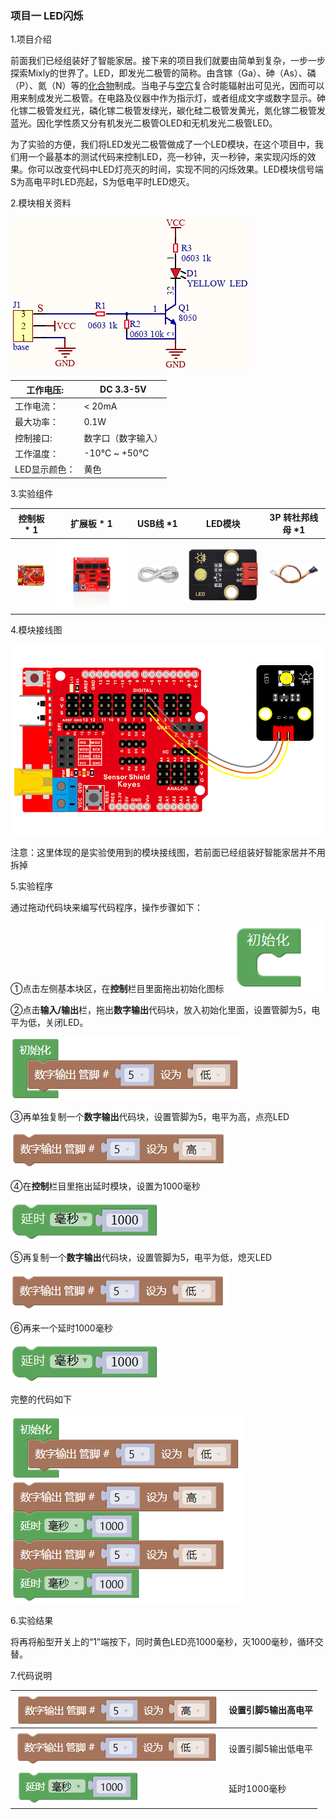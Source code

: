 ### 项目一 LED闪烁

1.项目介绍

前面我们已经组装好了智能家居。接下来的项目我们就要由简单到复杂，一步一步探索Mixly的世界了。LED，即发光二极管的简称。由含镓（Ga）、砷（As）、磷（P）、氮（N）等的[化合物](https://baike.baidu.com/item/%E5%8C%96%E5%90%88%E7%89%A9/1142931)制成。当电子与[空穴](https://baike.baidu.com/item/%E7%A9%BA%E7%A9%B4/3517781)复合时能辐射出可见光，因而可以用来制成发光二极管。在电路及仪器中作为指示灯，或者组成文字或数字显示。砷化镓二极管发红光，磷化镓二极管发绿光，碳化硅二极管发黄光，氮化镓二极管发蓝光。因化学性质又分有机发光二极管OLED和无机发光二极管LED。

为了实验的方便，我们将LED发光二极管做成了一个LED模块，在这个项目中，我们用一个最基本的测试代码来控制LED，亮一秒钟，灭一秒钟，来实现闪烁的效果。你可以改变代码中LED灯亮灭的时间，实现不同的闪烁效果。LED模块信号端S为高电平时LED亮起，S为低电平时LED熄灭。

2.模块相关资料

![](./media/image-20250723144135604.png)

| 工作电压:     | DC 3.3-5V          |
| ------------- | ------------------ |
| 工作电流：    | &lt; 20mA          |
| 最大功率：    | 0.1W               |
| 控制接口:     | 数字口（数字输入） |
| 工作温度：    | -10°C ~ +50°C      |
| LED显示颜色： | 黄色               |

3.实验组件

| 控制板 * 1                               | 扩展板 * 1                               | USB线 *1                                 | LED模块                                  | 3P 转杜邦线母 *1                         |
| ---------------------------------------- | ---------------------------------------- | ---------------------------------------- | ---------------------------------------- | ---------------------------------------- |
| ![](./media/image-20250723144253824.png) | ![](./media/image-20250723144304891.png) | ![](./media/image-20250723144313049.png) | ![](./media/image-20250723144321118.png) | ![](./media/image-20250723144330632.png) |

4.模块接线图

![](./media/image-20250723144503390.png)

注意：这里体现的是实验使用到的模块接线图，若前面已经组装好智能家居并不用拆掉

5.实验程序

通过拖动代码块来编写代码程序，操作步骤如下：

①点击左侧基本块区，在**控制**栏目里面拖出初始化图标![](./media/image-20250723144555090.png)

②点击**输入/输出**栏，拖出**数字输出**代码块，放入初始化里面，设置管脚为5，电平为低，关闭LED。

![](./media/image-20250723144610646.png)

③再单独复制一个**数字输出**代码块，设置管脚为5，电平为高，点亮LED

![](./media/image-20250723144623574.png)

④在**控制**栏目里拖出延时模块，设置为1000毫秒

![](./media/image-20250723144637919.png)

⑤再复制一个**数字输出**代码块，设置管脚为5，电平为低，熄灭LED

![image-20250723144700007](./media/image-20250723144700007.png)

⑥再来一个延时1000毫秒

![](./media/image-20250723144715032.png)

完整的代码如下

![](./media/image-20250723144728908.png)

6.实验结果

将再将船型开关上的“1”端按下，同时黄色LED亮1000毫秒，灭1000毫秒，循环交替。

7.代码说明

| ![](./media/image-20250723144920511.png) | 设置引脚5输出高电平 |
| ---------------------------------------- | ------------------- |
| ![](./media/image-20250723144934233.png) | 设置引脚5输出低电平 |
| ![](./media/image-20250723144946875.png) | 延时1000毫秒        |

